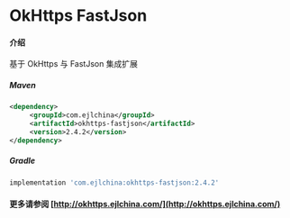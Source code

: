 # OkHttps FastJson

#### 介绍

基于 OkHttps 与 FastJson 集成扩展


##### Maven

```xml
<dependency>
     <groupId>com.ejlchina</groupId>
     <artifactId>okhttps-fastjson</artifactId>
     <version>2.4.2</version>
</dependency>
```

##### Gradle

```groovy
implementation 'com.ejlchina:okhttps-fastjson:2.4.2'
```

#### 更多请参阅 [http://okhttps.ejlchina.com/](http://okhttps.ejlchina.com/)
